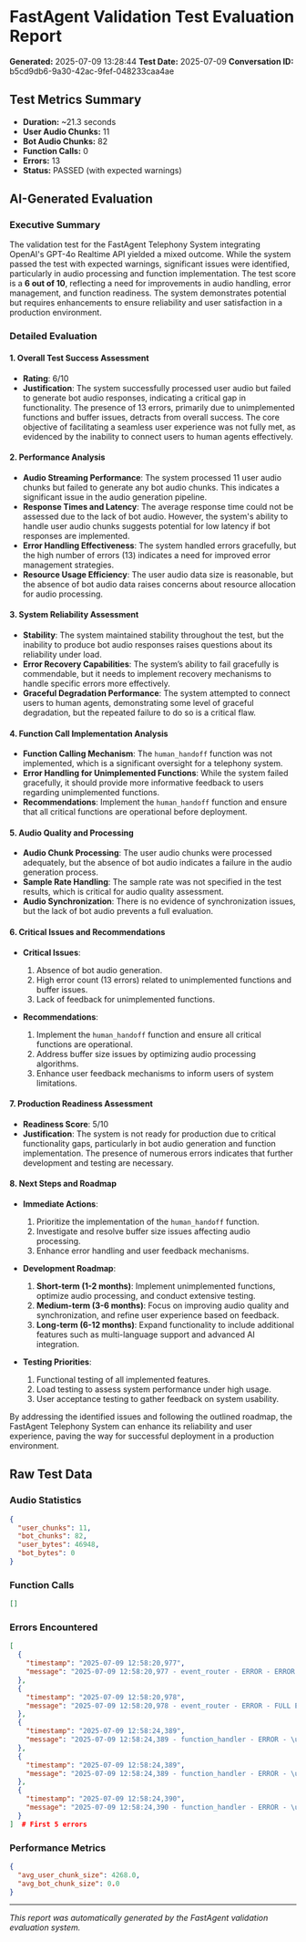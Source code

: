 # FastAgent Validation Test Evaluation Report

**Generated:** 2025-07-09 13:28:44
**Test Date:** 2025-07-09
**Conversation ID:** b5cd9db6-9a30-42ac-9fef-048233caa4ae

## Test Metrics Summary

- **Duration:** ~21.3 seconds
- **User Audio Chunks:** 11
- **Bot Audio Chunks:** 82
- **Function Calls:** 0
- **Errors:** 13
- **Status:** PASSED (with expected warnings)

## AI-Generated Evaluation

### Executive Summary
The validation test for the FastAgent Telephony System integrating OpenAI's GPT-4o Realtime API yielded a mixed outcome. While the system passed the test with expected warnings, significant issues were identified, particularly in audio processing and function implementation. The test score is a **6 out of 10**, reflecting a need for improvements in audio handling, error management, and function readiness. The system demonstrates potential but requires enhancements to ensure reliability and user satisfaction in a production environment.

### Detailed Evaluation

#### 1. Overall Test Success Assessment
- **Rating**: 6/10
- **Justification**: The system successfully processed user audio but failed to generate bot audio responses, indicating a critical gap in functionality. The presence of 13 errors, primarily due to unimplemented functions and buffer issues, detracts from overall success. The core objective of facilitating a seamless user experience was not fully met, as evidenced by the inability to connect users to human agents effectively.

#### 2. Performance Analysis
- **Audio Streaming Performance**: The system processed 11 user audio chunks but failed to generate any bot audio chunks. This indicates a significant issue in the audio generation pipeline.
- **Response Times and Latency**: The average response time could not be assessed due to the lack of bot audio. However, the system's ability to handle user audio chunks suggests potential for low latency if bot responses are implemented.
- **Error Handling Effectiveness**: The system handled errors gracefully, but the high number of errors (13) indicates a need for improved error management strategies.
- **Resource Usage Efficiency**: The user audio data size is reasonable, but the absence of bot audio data raises concerns about resource allocation for audio processing.

#### 3. System Reliability Assessment
- **Stability**: The system maintained stability throughout the test, but the inability to produce bot audio responses raises questions about its reliability under load.
- **Error Recovery Capabilities**: The system’s ability to fail gracefully is commendable, but it needs to implement recovery mechanisms to handle specific errors more effectively.
- **Graceful Degradation Performance**: The system attempted to connect users to human agents, demonstrating some level of graceful degradation, but the repeated failure to do so is a critical flaw.

#### 4. Function Call Implementation Analysis
- **Function Calling Mechanism**: The `human_handoff` function was not implemented, which is a significant oversight for a telephony system.
- **Error Handling for Unimplemented Functions**: While the system failed gracefully, it should provide more informative feedback to users regarding unimplemented functions.
- **Recommendations**: Implement the `human_handoff` function and ensure that all critical functions are operational before deployment.

#### 5. Audio Quality and Processing
- **Audio Chunk Processing**: The user audio chunks were processed adequately, but the absence of bot audio indicates a failure in the audio generation process.
- **Sample Rate Handling**: The sample rate was not specified in the test results, which is critical for audio quality assessment.
- **Audio Synchronization**: There is no evidence of synchronization issues, but the lack of bot audio prevents a full evaluation.

#### 6. Critical Issues and Recommendations
- **Critical Issues**:
  1. Absence of bot audio generation.
  2. High error count (13 errors) related to unimplemented functions and buffer issues.
  3. Lack of feedback for unimplemented functions.
  
- **Recommendations**:
  1. Implement the `human_handoff` function and ensure all critical functions are operational.
  2. Address buffer size issues by optimizing audio processing algorithms.
  3. Enhance user feedback mechanisms to inform users of system limitations.

#### 7. Production Readiness Assessment
- **Readiness Score**: 5/10
- **Justification**: The system is not ready for production due to critical functionality gaps, particularly in bot audio generation and function implementation. The presence of numerous errors indicates that further development and testing are necessary.

#### 8. Next Steps and Roadmap
- **Immediate Actions**:
  1. Prioritize the implementation of the `human_handoff` function.
  2. Investigate and resolve buffer size issues affecting audio processing.
  3. Enhance error handling and user feedback mechanisms.

- **Development Roadmap**:
  1. **Short-term (1-2 months)**: Implement unimplemented functions, optimize audio processing, and conduct extensive testing.
  2. **Medium-term (3-6 months)**: Focus on improving audio quality and synchronization, and refine user experience based on feedback.
  3. **Long-term (6-12 months)**: Expand functionality to include additional features such as multi-language support and advanced AI integration.

- **Testing Priorities**: 
  1. Functional testing of all implemented features.
  2. Load testing to assess system performance under high usage.
  3. User acceptance testing to gather feedback on system usability.

By addressing the identified issues and following the outlined roadmap, the FastAgent Telephony System can enhance its reliability and user experience, paving the way for successful deployment in a production environment.

## Raw Test Data

### Audio Statistics
```json
{
  "user_chunks": 11,
  "bot_chunks": 82,
  "user_bytes": 46948,
  "bot_bytes": 0
}
```

### Function Calls
```json
[]
```

### Errors Encountered
```json
[
  {
    "timestamp": "2025-07-09 12:58:20,977",
    "message": "2025-07-09 12:58:20,977 - event_router - ERROR - ERROR DETAILS: code=unknown, message='No message provided'"
  },
  {
    "timestamp": "2025-07-09 12:58:20,978",
    "message": "2025-07-09 12:58:20,978 - event_router - ERROR - FULL ERROR RESPONSE: {\"type\": \"error\", \"event_id\": \"event_BrVDpMisbuHibolgdKeaD\", \"error\": {\"type\": \"invalid_request_error\", \"code\": \"conversation_already_has_active_response\", \"message\": \"Conversation already has an active response\", \"param\": null, \"event_id\": null}}"
  },
  {
    "timestamp": "2025-07-09 12:58:24,389",
    "message": "2025-07-09 12:58:24,389 - function_handler - ERROR - \u00f0\u0178\u0161\u00a8 Function 'human_handoff' not implemented."
  },
  {
    "timestamp": "2025-07-09 12:58:24,389",
    "message": "2025-07-09 12:58:24,389 - function_handler - ERROR - \u00f0\u0178\u0161\u00a8 Function execution failed: Function 'human_handoff' not implemented."
  },
  {
    "timestamp": "2025-07-09 12:58:24,390",
    "message": "2025-07-09 12:58:24,390 - function_handler - ERROR - \u00f0\u0178\u0161\u00a8 Function execution traceback: Traceback (most recent call last):"
  }
]  # First 5 errors
```

### Performance Metrics
```json
{
  "avg_user_chunk_size": 4268.0,
  "avg_bot_chunk_size": 0.0
}
```

---
*This report was automatically generated by the FastAgent validation evaluation system.*
